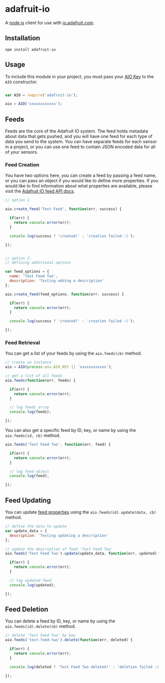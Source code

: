 # adafruit-io

A [node.js][1] client for use with [io.adafruit.com][2].

## Installation

```
npm install adafruit-io
```

## Usage

To include this module in your project, you must pass your [AIO Key][4] to the `AIO` constructor.

```js

var AIO = require('adafruit-io');

aio = AIO('xxxxxxxxxxxx');

```

## Feeds

Feeds are the core of the Adafruit IO system. The feed holds metadata about data that gets pushed, and you will
have one feed for each type of data you send to the system. You can have separate feeds for each
sensor in a project, or you can use one feed to contain JSON encoded data for all of your sensors.

### Feed Creation

You have two options here, you can create a feed by passing a feed name, or you can pass an object if you would
like to define more properties.  If you would like to find information about what properties are available, please
visit the [Adafruit IO feed API docs][3].

```js
// option 1

aio.create_feed('Test Feed', function(err, success) {

  if(err) {
    return console.error(err);
  }

  console.log(success ? 'created!' : 'creation failed :(');

});


// option 2:
// defining additional options

var feed_options = {
  name: 'Test Feed Two',
  description: 'Testing adding a description'
};

aio.create_feed(feed_options, function(err, success) {

  if(err) {
    return console.error(err);
  }

  console.log(success ? 'created!' : 'creation failed :(');

});
```

### Feed Retrieval

You can get a list of your feeds by using the `aio.feeds(cb)` method.

```js
// create an instance
aio = AIO(process.env.AIO_KEY || 'xxxxxxxxxxxx');

// get a list of all feeds
aio.feeds(function(err, feeds) {

  if(err) {
    return console.error(err);
  }

  // log feeds array
  console.log(feeds);

});
```

You can also get a specific feed by ID, key, or name by using the `aio.feeds(id, cb)` method.

```js
aio.feeds('Test Feed Two', function(err, feed) {

  if(err) {
    return console.error(err);
  }

  // log feed object
  console.log(feed);

});
```
## Feed Updating

You can update [feed properties][3] using the `aio.feeds(id).update(data, cb)` method.

```js
// define the data to update
var update_data = {
  description: 'Testing updating a description'
};

// update the description of feed 'Test Feed Two'
aio.feeds('Test Feed Two').update(update_data, function(err, updated) {

  if(err) {
    return console.error(err);
  }

  // log updated feed
  console.log(updated);

});
```
## Feed Deletion

You can delete a feed by ID, key, or name by using the `aio.feeds(id).delete(cb)` method.

```js
// delete 'Test Feed Two' by key
aio.feeds('test-feed-two').delete(function(err, deleted) {

  if(err) {
    return console.error(err);
  }

  console.log(deleted ? 'Test Feed Two deleted!' : 'deletion failed :(');

});
```

[1]: http://nodejs.com
[2]: https://io.adafruit.com
[3]: https://learn.adafruit.com/adafruit-io/feeds
[4]: https://learn.adafruit.com/adafruit-io/api-key
